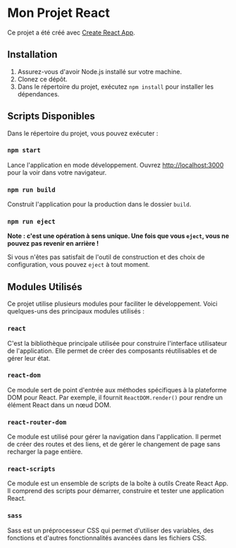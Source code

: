 # Mon Projet React

Ce projet a été créé avec [Create React App](https://github.com/facebook/create-react-app).

## Installation

1. Assurez-vous d'avoir Node.js installé sur votre machine.
2. Clonez ce dépôt.
3. Dans le répertoire du projet, exécutez `npm install` pour installer les dépendances.

## Scripts Disponibles

Dans le répertoire du projet, vous pouvez exécuter :

### `npm start`

Lance l'application en mode développement. Ouvrez [http://localhost:3000](http://localhost:3000) pour la voir dans votre navigateur.

### `npm run build`

Construit l'application pour la production dans le dossier `build`.

### `npm run eject`

**Note : c'est une opération à sens unique. Une fois que vous `eject`, vous ne pouvez pas revenir en arrière !**

Si vous n'êtes pas satisfait de l'outil de construction et des choix de configuration, vous pouvez `eject` à tout moment.




## Modules Utilisés

Ce projet utilise plusieurs modules pour faciliter le développement. Voici quelques-uns des principaux modules utilisés :

### `react`

C'est la bibliothèque principale utilisée pour construire l'interface utilisateur de l'application. Elle permet de créer des composants réutilisables et de gérer leur état.

### `react-dom`

Ce module sert de point d'entrée aux méthodes spécifiques à la plateforme DOM pour React. Par exemple, il fournit `ReactDOM.render()` pour rendre un élément React dans un nœud DOM.

### `react-router-dom`

Ce module est utilisé pour gérer la navigation dans l'application. Il permet de créer des routes et des liens, et de gérer le changement de page sans recharger la page entière.

### `react-scripts`

Ce module est un ensemble de scripts de la boîte à outils Create React App. Il comprend des scripts pour démarrer, construire et tester une application React.

### `sass`

Sass est un préprocesseur CSS qui permet d'utiliser des variables, des fonctions et d'autres fonctionnalités avancées dans les fichiers CSS.

